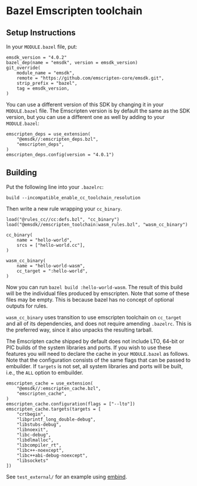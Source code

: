 # Bazel Emscripten toolchain

## Setup Instructions

In your `MODULE.bazel` file, put:
```starlark
emsdk_version = "4.0.2"
bazel_dep(name = "emsdk", version = emsdk_version)
git_override(
    module_name = "emsdk",
    remote = "https://github.com/emscripten-core/emsdk.git",
    strip_prefix = "bazel",
    tag = emsdk_version,
)
```

You can use a different version of this SDK by changing it in your `MODULE.bazel` file. The Emscripten version is by default the same as the SDK version, but you can use a different one as well by adding to your `MODULE.bazel`:

```
emscripten_deps = use_extension(
    "@emsdk//:emscripten_deps.bzl",
    "emscripten_deps",
)
emscripten_deps.config(version = "4.0.1")
```

## Building

Put the following line into your `.bazelrc`:

```
build --incompatible_enable_cc_toolchain_resolution
```

Then write a new rule wrapping your `cc_binary`.

```starlark
load("@rules_cc//cc:defs.bzl", "cc_binary")
load("@emsdk//emscripten_toolchain:wasm_rules.bzl", "wasm_cc_binary")

cc_binary(
    name = "hello-world",
    srcs = ["hello-world.cc"],
)

wasm_cc_binary(
    name = "hello-world-wasm",
    cc_target = ":hello-world",
)
```

Now you can run `bazel build :hello-world-wasm`. The result of this build will
be the individual files produced by emscripten. Note that some of these files
may be empty. This is because bazel has no concept of optional outputs for
rules.

`wasm_cc_binary` uses transition to use emscripten toolchain on `cc_target`
and all of its dependencies, and does not require amending `.bazelrc`. This
is the preferred way, since it also unpacks the resulting tarball.

The Emscripten cache shipped by default does not include LTO, 64-bit or PIC
builds of the system libraries and ports. If you wish to use these features you
will need to declare the cache in your `MODULE.bazel` as follows. Note
that the configuration consists of the same flags that can be passed to
embuilder. If `targets` is not set, all system libraries and ports will be
built, i.e., the `ALL` option to embuilder.

```starlark
emscripten_cache = use_extension(
    "@emsdk//:emscripten_cache.bzl",
    "emscripten_cache",
)
emscripten_cache.configuration(flags = ["--lto"])
emscripten_cache.targets(targets = [
    "crtbegin",
    "libprintf_long_double-debug",
    "libstubs-debug",
    "libnoexit",
    "libc-debug",
    "libdlmalloc",
    "libcompiler_rt",
    "libc++-noexcept",
    "libc++abi-debug-noexcept",
    "libsockets"
])
```

See `test_external/` for an example using [embind](https://emscripten.org/docs/porting/connecting_cpp_and_javascript/embind.html).
